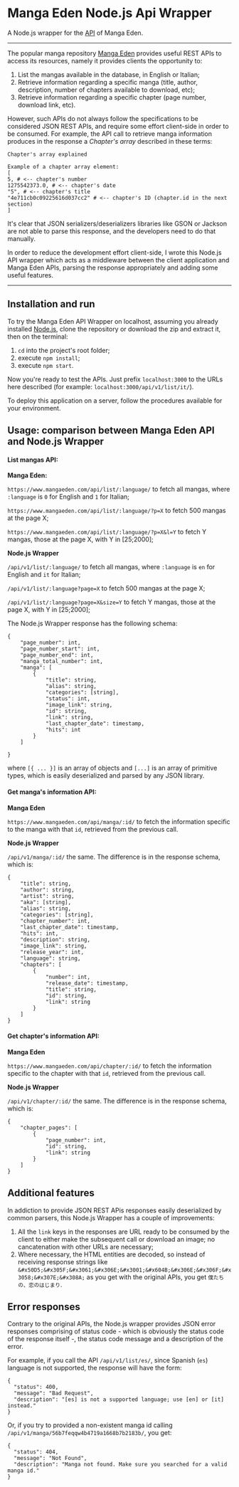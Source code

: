 # Manga Eden Node.js Api Wrapper
A Node.js wrapper for the [API](www.mangaeden.com/api/) of Manga Eden.

____

The popular manga repository [Manga Eden](www.mangaeden.com/) provides useful REST APIs to access its resources, namely it provides clients the opportunity to:
1) List the mangas available in the database, in English or Italian;
2) Retrieve information regarding a specific manga (title, author, description, number of chapters available to download, etc);
3) Retrieve information regarding a specific chapter (page number, download link, etc).

However, such APIs do not always follow the specifications to be considered JSON REST APIs, and require some effort client-side in order to be consumed.
For example, the API call to retrieve manga information produces in the response a _Chapter's array_ described in these terms:

```
Chapter's array explained

Example of a chapter array element: 
[ 
5, # <-- chapter's number 
1275542373.0, # <-- chapter's date 
"5", # <-- chapter's title 
"4e711cb0c09225616d037cc2" # <-- chapter's ID (chapter.id in the next section) 
]
```

It's clear that JSON serializers/deserializers libraries like GSON or Jackson are not able to parse this response, and the developers need to do that manually.

In order to reduce the development effort client-side, I wrote this Node.js API wrapper which acts as a middleware between the client application and Manga Eden APIs, parsing the response appropriately and adding some useful features.

____

## Installation and run

To try the Manga Eden API Wrapper on localhost, assuming you already installed [Node.js](https://nodejs.org/it/download/), clone the repository or download the zip and extract it, then on the terminal:

1) `cd` into the project's root folder;
2) execute `npm install`;
3) execute `npm start`.

Now you're ready to test the APIs. Just prefix `localhost:3000` to the URLs here described (for example: `localhost:3000/api/v1/list/it/`).

To deploy this application on a server, follow the procedures available for your environment.

## Usage: comparison between Manga Eden API and Node.js Wrapper

#### List mangas API:

**Manga Eden:**

`https://www.mangaeden.com/api/list/:language/` to fetch all mangas, where `:language` is `0` for English and `1` for Italian;

`https://www.mangaeden.com/api/list/:language/?p=X` to fetch 500 mangas at the page X;

`https://www.mangaeden.com/api/list/:language/?p=X&l=Y` to fetch Y mangas, those at the page X, with Y in \[25;2000];

**Node.js Wrapper**

`/api/v1/list/:language/` to fetch all mangas, where `:language` is `en` for English and `it` for Italian;

`/api/v1/list/:language?page=X` to fetch 500 mangas at the page X;

`/api/v1/list/:language?page=X&size=Y` to fetch Y mangas, those at the page X, with Y in \[25;2000];

The Node.js Wrapper response has the following schema:
```
{
	"page_number": int,
	"page_number_start": int,
	"page_number_end": int,
	"manga_total_number": int,
	"manga": [
		{
			"title": string,
			"alias": string,
			"categories": [string],
			"status": int,
			"image_link": string,
			"id": string,
			"link": string,
			"last_chapter_date": timestamp,
			"hits": int
		}
	]

}
```
where `[{ ... }]` is an array of objects and `[...]` is an array of primitive types, which is easily deserialized and parsed by any JSON library. 

#### Get manga's information API:

**Manga Eden**

`https://www.mangaeden.com/api/manga/:id/` to fetch the information specific to the manga with that `id`, retrieved from the previous call.

**Node.js Wrapper**

`/api/v1/manga/:id/` the same. The difference is in the response schema, which is:

```
{
	"title": string,
	"author": string,
	"artist": string,
	"aka": [string],
	"alias": string,
	"categories": [string],
	"chapter_number": int,
	"last_chapter_date": timestamp,
	"hits": int,
	"description": string,
	"image_link": string,
	"release_year": int,
	"language": string,
	"chapters": [
		{
			"number": int,
			"release_date": timestamp,
			"title": string,
			"id": string,
			"link": string
		}
	]
}
```

#### Get chapter's information API:

**Manga Eden**

`https://www.mangaeden.com/api/chapter/:id/` to fetch the information specific to the chapter with that `id`, retrieved from the previous call.

**Node.js Wrapper**

`/api/v1/chapter/:id/` the same. The difference is in the response schema, which is:

```
{
	"chapter_pages": [
		{
			"page_number": int,
			"id": string,
			"link": string
		}
	]
}
```

## Additional features

In addiction to provide JSON REST APis responses easily deserialized by common parsers, this Node.js Wrapper has a couple of improvements:

1) All the `link` keys in the responses are URL ready to be consumed by the client to either make the subsequent call or download an image; no cancatenation with other URLs are necessary;
2) Where necessary, the HTML entities are decoded, so instead of receiving response strings like `&#x50D5;&#x305F;&#x3061;&#x306E;&#x3001;&#x604B;&#x306E;&#x306F;&#x3058;&#x307E;&#x308A;` as you get with the original APIs, you get `僕たちの、恋のはじまり`. 


## Error responses

Contrary to the original APIs, the Node.js wrapper provides JSON error responses comprising of status code - which is obviously the status code of the response itself -, the status code message and a description of the error. 

For example, if you call the API `/api/v1/list/es/`, since Spanish (`es`) language is not supported, the response will have the form:

```
{
  "status": 400,
  "message": "Bad Request",
  "description": "[es] is not a supported language; use [en] or [it] instead."
}
```

Or, if you try to provided a non-existent manga id calling `/api/v1/manga/56b7feqqw4b4719a1668b7b2183b/`, you get:

```
{
  "status": 404,
  "message": "Not Found",
  "description": "Manga not found. Make sure you searched for a valid manga id."
}
```